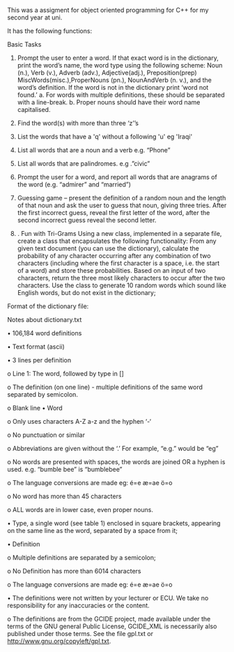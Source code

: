 This was a assigment for object oriented programming for C++ for my second year at uni.

It has the following functions:


Basic Tasks
1. Prompt the user to enter a word. If that exact word is in the dictionary, print the word’s name, the word type using the following scheme: Noun (n.), Verb (v.), Adverb (adv.), Adjective(adj.), Preposition(prep) MiscWords(misc.),ProperNouns (pn.), NounAndVerb (n. v.), and the word’s definition. If the word is not in the dictionary print ‘word not found.’
a. For words with multiple definitions, these should be separated with a line-break.
b. Proper nouns should have their word name capitalised.

2. Find the word(s) with more than three ‘z’’s 

3. List the words that have a 'q' without a following 'u' eg 'Iraqi'

4. List all words that are a noun and a verb e.g. “Phone” 

5. List all words that are palindromes. e.g .”civic”

6. Prompt the user for a word, and report all words that are anagrams of the word (e.g. “admirer” and “married”) 

7. Guessing game – present the definition of a random noun and the length of that noun and ask the user to guess that noun, giving three tries. After the first incorrect guess, reveal the first letter of the word, after the second incorrect guess reveal the second letter.

8. . Fun with Tri-Grams
Using a new class, implemented in a separate file, create a class that encapsulates 
the following functionality: From any given text document (you can use the 
dictionary), calculate the probability of any character occurring after any 
combination of two characters (including where the first character is a space, i.e. the 
start of a word) and store these probabilities. Based on an input of two characters, 
return the three most likely characters to occur after the two characters. Use the 
class to generate 10 random words which sound like English words, but do not exist 
in the dictionary;





Format of the dictionary file:

Notes about dictionary.txt 

• 106,184 word definitions 

• Text format (ascii) 

• 3 lines per definition 

  o Line 1: The word, followed by type in []
  
  o The definition (on one line) - multiple definitions of the same word separated by semicolon.
  
  o Blank line
• Word 

  o Only uses characters A-Z a-z and the hyphen ‘-‘ 
  
  o No punctuation or similar 
  
  o Abbreviations are given without the ‘.’ For example, “e.g.” would be “eg” 
  
  o No words are presented with spaces, the words are joined OR a hyphen is used. e.g. “bumble bee” is “bumblebee” 
  
  o The language conversions are made eg: é=e æ=ae ö=o 
  
  o No word has more than 45 characters 
  
  o ALL words are in lower case, even proper nouns.
  
• Type, a single word (see table 1) enclosed in square brackets, appearing on the same line as the word, separated by a space from it; 

• Definition 

  o Multiple definitions are separated by a semicolon; 
  
  o No Definition has more than 6014 characters 
  
  o The language conversions are made eg: é=e æ=ae ö=o 
  
• The definitions were not written by your lecturer or ECU. We take no responsibility for any inaccuracies or the content. 

  o The definitions are from the GCIDE project, made available under the terms of the GNU general Public License, GCIDE_XML is necessarily also published under those terms. See the file gpl.txt or <http://www.gnu.org/copyleft/gpl.txt>.
  
